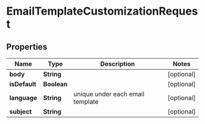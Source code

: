 

# EmailTemplateCustomizationRequest


## Properties

| Name | Type | Description | Notes |
|------------ | ------------- | ------------- | -------------|
|**body** | **String** |  |  [optional] |
|**isDefault** | **Boolean** |  |  [optional] |
|**language** | **String** | unique under each email template |  [optional] |
|**subject** | **String** |  |  [optional] |



